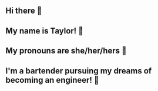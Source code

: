 ## Hi there 🎀
## My name is Taylor! 🌸
## My pronouns are she/her/hers 🌙
## I'm a bartender pursuing my dreams of becoming an engineer! 🍄

<!--
**tbaile02/tbaile02** is a ✨ _special_ ✨ repository because its `README.md` (this file) appears on your GitHub profile.

Here are some ideas to get you started:

- 🔭 I’m currently working on ...
- 🌱 I’m currently learning ...
- 👯 I’m looking to collaborate on ...
- 🤔 I’m looking for help with ...
- 💬 Ask me about ...
- 📫 How to reach me: ...
- 😄 Pronouns: ...
- ⚡ Fun fact: ...
-->
